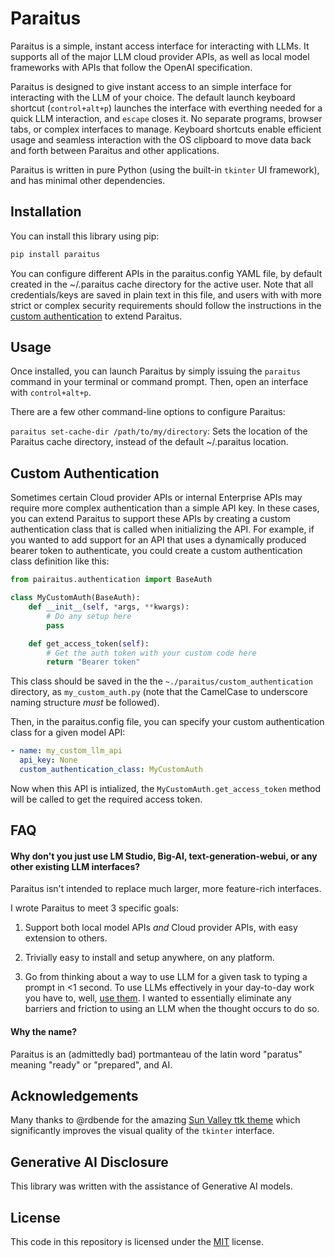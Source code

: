 # Paraitus

Paraitus is a simple, instant access interface for interacting with LLMs. It supports all of the major LLM cloud provider APIs,
as well as local model frameworks with APIs that follow the OpenAI specification.

Paraitus is designed to give instant access to an simple interface for interacting with the LLM of your choice. The default launch keyboard shortcut (`control+alt+p`) launches the interface with everthing needed for a quick LLM interaction, and `escape` closes it. No separate programs, browser tabs, or complex interfaces to manage. Keyboard shortcuts enable efficient usage and seamless interaction with the OS clipboard to move data back and forth between Paraitus and other applications.

Paraitus is written in pure Python (using the built-in `tkinter` UI framework), and has minimal other dependencies.

## Installation

You can install this library using pip:

```bash
pip install paraitus
```

You can configure different APIs in the paraitus.config YAML file, by default created in the ~/.paraitus cache directory for the active user.
Note that all credentials/keys are saved in plain text in this file, and users with with more strict or complex security requirements should follow the instructions in the [custom authentication](#custom-authentication) to extend Paraitus.

## Usage

Once installed, you can launch Paraitus by simply issuing the `paraitus` command in your terminal or command prompt. Then, open an interface with `control+alt+p`.

There are a few other command-line options to configure Paraitus:

`paraitus set-cache-dir /path/to/my/directory`: Sets the location of the Paraitus cache directory, instead of the default ~/.paraitus location.

## Custom Authentication

Sometimes certain Cloud provider APIs or internal Enterprise APIs may require more complex authentication than a simple API key. In these cases, you can extend Paraitus to support these APIs by creating a custom authentication class that is called when initializing the API. For example, if you wanted to add support for an API that uses a dynamically produced bearer token to authenticate, you could create a custom authentication class definition like this:

```python
from pairaitus.authentication import BaseAuth

class MyCustomAuth(BaseAuth):
    def __init__(self, *args, **kwargs):
        # Do any setup here
        pass

    def get_access_token(self):
        # Get the auth token with your custom code here
        return "Bearer token"
```

This class should be saved in the the `~./paraitus/custom_authentication` directory, as `my_custom_auth.py` (note that the CamelCase to underscore naming structure *must* be followed).

Then, in the paraitus.config file, you can specify your custom authentication class for a given model API:

```yaml
- name: my_custom_llm_api
  api_key: None
  custom_authentication_class: MyCustomAuth
```

Now when this API is intialized, the `MyCustomAuth.get_access_token` method will be called to get the required access token.

## FAQ

#### Why don't you just use LM Studio, Big-AI, text-generation-webui, or any other existing LLM interfaces?

Paraitus isn't intended to replace much larger, more feature-rich interfaces.

I wrote Paraitus to meet 3 specific goals:

1) Support both local model APIs *and* Cloud provider APIs, with easy extension to others.

2) Trivially easy to install and setup anywhere, on any platform.

3) Go from thinking about a way to use LLM for a given task to typing a prompt in <1 second. To use LLMs effectively in your day-to-day work you have to, well, [use them](https://twitter.com/emollick/status/1766303368211767601). I wanted to essentially eliminate any barriers and friction to using an LLM when the thought occurs to do so.

#### Why the name?

Paraitus is an (admittedly bad) portmanteau of the latin word "paratus" meaning "ready" or "prepared", and AI.

## Acknowledgements

Many thanks to @rdbende for the amazing [Sun Valley ttk theme](https://github.com/rdbende/Sun-Valley-ttk-theme) which significantly improves the visual quality of the `tkinter` interface.

## Generative AI Disclosure

This library was written with the assistance of Generative AI models.

## License

This code in this repository is licensed under the [MIT](https://choosealicense.com/licenses/mit/) license.